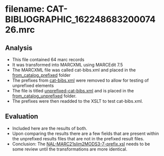 # filename: CAT-BIBLIOGRAPHIC_16224868320007426.mrc

## Analysis
 - This file contained 64 marc records
 - It was transformed into MARCXML using MARCEdit 7.5
 - The MARCXML file was called cat-bibs.xml and placed in the [from_catalog_prefixed](https://github.com/CarlosMtz3/NAL-MARC21slim2MODS3-7/tree/master/xml/cat_bibs/mrc/from_catalog_prefixed) folder
 - The prefixes from [cat-bibs.xml](https://github.com/CarlosMtz3/NAL-MARC21slim2MODS3-7/blob/master/xml/cat_bibs/mrc/from_catalog_prefixed/cat_bibs.xml) were removed to allow for testing of unprefixed elements
  - The file is titled [unprefixed-cat-bibs.xml](https://github.com/CarlosMtz3/NAL-MARC21slim2MODS3-7/blob/master/xml/cat_bibs/mrc/from_catalog_unprefixed/unprefixed_cat_bibs.xml) and is placed in the [from_catalog_unprefixed](https://github.com/CarlosMtz3/NAL-MARC21slim2MODS3-7/tree/master/xml/cat_bibs/mrc/from_catalog_unprefixed) folder. 
 - The prefixes were then readded to the XSLT to test cat-bibs.xml.
 
 ## Evaluation
 - Included here are the results of both. 
  - Upon comparing the results there are a few fields that are present within the unprefixed results files that are not in the prefixed result files. 
 - Conclusion: The [NAL-MARC21slim2MODS3-7-prefix.xsl](https://github.com/CarlosMtz3/NAL-MARC21slim2MODS3-7/blob/master/NAL-MARC21slim2MODS3-7-prefix.xsl) needs to be some review until the transformations are more identical. 
